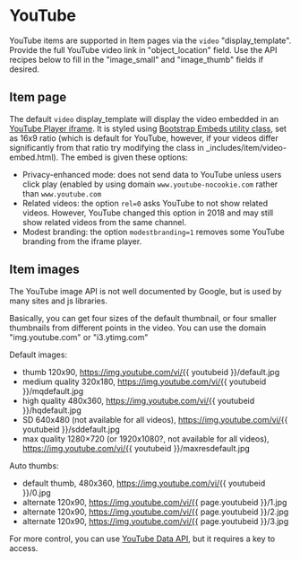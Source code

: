 # YouTube

YouTube items are supported in Item pages via the `video` "display_template". 
Provide the full YouTube video link in "object_location" field. 
Use the API recipes below to fill in the "image_small" and "image_thumb" fields if desired.

## Item page

The default `video` display_template will display the video embedded in an [YouTube Player iframe](https://developers.google.com/youtube/iframe_api_reference). 
It is styled using [Bootstrap Embeds utility class](https://getbootstrap.com/docs/4.4/utilities/embed/), set as 16x9 ratio (which is default for YouTube, however, if your videos differ significantly from that ratio try modifying the class in _includes/item/video-embed.html).
The embed is given these options:

- Privacy-enhanced mode: does not send data to YouTube unless users click play (enabled by using domain `www.youtube-nocookie.com` rather than `www.youtube.com`
- Related videos: the option `rel=0` asks YouTube to not show related videos. However, YouTube changed this option in 2018 and may still show related videos from the same channel.
- Modest branding: the option `modestbranding=1` removes some YouTube branding from the iframe player. 

## Item images 

The YouTube image API is not well documented by Google, but is used by many sites and js libraries.

Basically, you can get four sizes of the default thumbnail, or four smaller thumbnails from different points in the video.
You can use the domain "img.youtube.com" or "i3.ytimg.com"

Default images:

- thumb 120x90, https://img.youtube.com/vi/{{ youtubeid }}/default.jpg
- medium quality 320x180, https://img.youtube.com/vi/{{ youtubeid }}/mqdefault.jpg
- high quality 480x360, https://img.youtube.com/vi/{{ youtubeid }}/hqdefault.jpg 
- SD 640x480 (not available for all videos), https://img.youtube.com/vi/{{ youtubeid }}/sddefault.jpg
- max quality 1280×720 (or 1920x1080?, not available for all videos), https://img.youtube.com/vi/{{ youtubeid }}/maxresdefault.jpg 

Auto thumbs:

- default thumb, 480x360, https://img.youtube.com/vi/{{ youtubeid }}/0.jpg 
- alternate 120x90, https://img.youtube.com/vi/{{ page.youtubeid }}/1.jpg 
- alternate 120x90, https://img.youtube.com/vi/{{ page.youtubeid }}/2.jpg 
- alternate 120x90, https://img.youtube.com/vi/{{ page.youtubeid }}/3.jpg

For more control, you can use [YouTube Data API](https://developers.google.com/youtube/v3/), but it requires a key to access.

